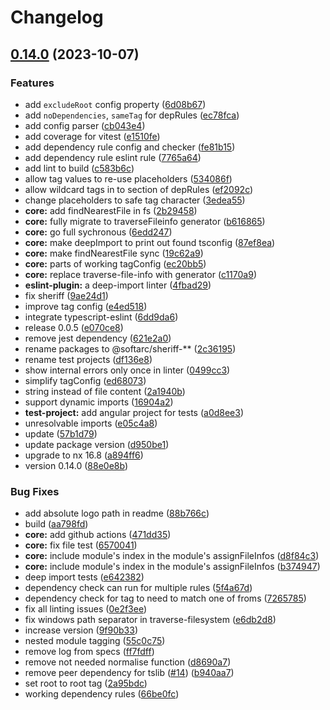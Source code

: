 # Changelog

## [0.14.0](https://github.com/softarc-consulting/sheriff/compare/core-v0.13.1...core-v0.14.0) (2023-10-07)


### Features

* add `excludeRoot` config property ([6d08b67](https://github.com/softarc-consulting/sheriff/commit/6d08b67eb5e3d6df69be6f61b2dd1b178c87e974))
* add `noDependencies`, `sameTag` for depRules ([ec78fca](https://github.com/softarc-consulting/sheriff/commit/ec78fcaf17030849bd11c2ce24c7bc3de95e56b0))
* add config parser ([cb043e4](https://github.com/softarc-consulting/sheriff/commit/cb043e4eea5f6d7c11ca3b04db82fc9218937b53))
* add coverage for vitest ([e1510fe](https://github.com/softarc-consulting/sheriff/commit/e1510feb536bf28b2db6c34de72fd26efbbf6872))
* add dependency rule config and checker ([fe81b15](https://github.com/softarc-consulting/sheriff/commit/fe81b15da833e9a497ed0e13e9fa9d1147b56315))
* add dependency rule eslint rule ([7765a64](https://github.com/softarc-consulting/sheriff/commit/7765a64e55ac250fbeb57e81281cb31ff5991b7c))
* add lint to build ([c583b6c](https://github.com/softarc-consulting/sheriff/commit/c583b6ca364cb96af117d8627dd29009bee58bd7))
* allow tag values to re-use placeholders ([534086f](https://github.com/softarc-consulting/sheriff/commit/534086f162a45c796ea5a554699a724f529190c0))
* allow wildcard tags in to section of depRules ([ef2092c](https://github.com/softarc-consulting/sheriff/commit/ef2092cbc4a8990f45443520f84409ba517dd6e8))
* change placeholders to safe tag character ([3edea55](https://github.com/softarc-consulting/sheriff/commit/3edea5551ac46b0467501c78f9a1a4d80d144a83))
* **core:** add findNearestFile in fs ([2b29458](https://github.com/softarc-consulting/sheriff/commit/2b29458f9187660041ef89af3bd3f324c29afdb7))
* **core:** fully migrate to traverseFileinfo generator ([b616865](https://github.com/softarc-consulting/sheriff/commit/b61686513e013b6b96c3f4df9caad3613271ae35))
* **core:** go full sychronous ([6edd247](https://github.com/softarc-consulting/sheriff/commit/6edd247acb2711a008c6b1ad0477bc6c60d9d616))
* **core:** make deepImport to print out found tsconfig ([87ef8ea](https://github.com/softarc-consulting/sheriff/commit/87ef8ea10fcfffce4f8105b4cc02bf5a2b7d15ab))
* **core:** make findNearestFile sync ([19c62a9](https://github.com/softarc-consulting/sheriff/commit/19c62a9b867b0bb20a081c5fcc368687d913e896))
* **core:** parts of working tagConfig ([ec20bb5](https://github.com/softarc-consulting/sheriff/commit/ec20bb5c8da965cf0332431ed072d30a710da4d7))
* **core:** replace traverse-file-info with generator ([c1170a9](https://github.com/softarc-consulting/sheriff/commit/c1170a9312987c3695cada17c27ed2dc213e109e))
* **eslint-plugin:** a deep-import linter ([4fbad29](https://github.com/softarc-consulting/sheriff/commit/4fbad29ec9e08d3bf94044b8fc3c4f0d275aae1d))
* fix sheriff ([9ae24d1](https://github.com/softarc-consulting/sheriff/commit/9ae24d13967b20e696e00c8fb3fb70f7b53eb0e1))
* improve tag config ([e4ed518](https://github.com/softarc-consulting/sheriff/commit/e4ed5185d16022d5ead110f7f3d056f5ef0509c6))
* integrate typescript-eslint ([6dd9da6](https://github.com/softarc-consulting/sheriff/commit/6dd9da6e6dbeaf90ed2d505cffc26ec9fe57bdb7))
* release 0.0.5 ([e070ce8](https://github.com/softarc-consulting/sheriff/commit/e070ce87e34c1cea48edd3472ea280b4a9f20e0b))
* remove jest dependency ([621e2a0](https://github.com/softarc-consulting/sheriff/commit/621e2a048aa5739af1387c6503a20e47434e52ef))
* rename packages to @softarc/sheriff-** ([2c36195](https://github.com/softarc-consulting/sheriff/commit/2c36195260bf59f90a543216a33c18ae1b570091))
* rename test projects ([df136e8](https://github.com/softarc-consulting/sheriff/commit/df136e8bab1ce53d6ff3c297fc118b7d3a11a56c))
* show internal errors only once in linter ([0499cc3](https://github.com/softarc-consulting/sheriff/commit/0499cc38cdaa9585eed88cb81d72941eb7546234))
* simplify tagConfig ([ed68073](https://github.com/softarc-consulting/sheriff/commit/ed68073ba7758379b444cc6838b2a451e34edee0))
* string instead of file content ([2a1940b](https://github.com/softarc-consulting/sheriff/commit/2a1940b3cb760e26b9795f85868dde4401c16c5d))
* support dynamic imports ([16904a2](https://github.com/softarc-consulting/sheriff/commit/16904a2bec3340bc7e4cd3cb34d6321521f93d1b))
* **test-project:** add angular project for tests ([a0d8ee3](https://github.com/softarc-consulting/sheriff/commit/a0d8ee36cf4f2db92a5dc06e44b57b67696c0d20))
* unresolvable imports ([e05c4a8](https://github.com/softarc-consulting/sheriff/commit/e05c4a85493586fa49a4f5bfebc335ad4e26bbeb))
* update ([57b1d79](https://github.com/softarc-consulting/sheriff/commit/57b1d791d0f296d7a9d15b6e11408b651a077418))
* update package version ([d950be1](https://github.com/softarc-consulting/sheriff/commit/d950be16f7a40cc747cb020ca7e8819521a46887))
* upgrade to nx 16.8 ([a894ff6](https://github.com/softarc-consulting/sheriff/commit/a894ff66f86eb131fe52dff14d802a5bb59b0c22))
* version 0.14.0 ([88e0e8b](https://github.com/softarc-consulting/sheriff/commit/88e0e8ba3e8e25fdb167172ad55fead9edd7a515))


### Bug Fixes

* add absolute logo path in readme ([88b766c](https://github.com/softarc-consulting/sheriff/commit/88b766c675eaf831ed2ac5d556aa4a957f74b245))
* build ([aa798fd](https://github.com/softarc-consulting/sheriff/commit/aa798fd54da3e9c003ee3675415f7e25fb69af95))
* **core:** add github actions ([471dd35](https://github.com/softarc-consulting/sheriff/commit/471dd3594519d2f6df18479adaf81552a7cc7792))
* **core:** fix file test ([6570041](https://github.com/softarc-consulting/sheriff/commit/6570041ec2081bbfdeeaeabfa2943381b1f6f879))
* **core:** include module's index in the module's assignFileInfos ([d8f84c3](https://github.com/softarc-consulting/sheriff/commit/d8f84c3818ad23c9432945beacb44c111650c1a1))
* **core:** include module's index in the module's assignFileInfos ([b374947](https://github.com/softarc-consulting/sheriff/commit/b37494738280cc52f93ccfbc0edba9b4840f396e))
* deep import tests ([e642382](https://github.com/softarc-consulting/sheriff/commit/e642382f8a5a81e3b1c31b407b0131e8d85de6af))
* dependency check can run for multiple rules ([5f4a67d](https://github.com/softarc-consulting/sheriff/commit/5f4a67dc304dae2dee223ba0de19fb5dfda12bde))
* dependency check for tag to need to match one of froms ([7265785](https://github.com/softarc-consulting/sheriff/commit/7265785933b5e30e2873de8b570e0b28078c4387))
* fix all linting issues ([0e2f3ee](https://github.com/softarc-consulting/sheriff/commit/0e2f3eec3e2b0aeef3c5794d47810c5b2c6406fe))
* fix windows path separator in traverse-filesystem ([e6db2d8](https://github.com/softarc-consulting/sheriff/commit/e6db2d86292b8ad14eac53f9a616980abe21c4bb))
* increase version ([9f90b33](https://github.com/softarc-consulting/sheriff/commit/9f90b338286e415f93b99107dca3ea596d2ff032))
* nested module tagging ([55c0c75](https://github.com/softarc-consulting/sheriff/commit/55c0c758ce37f7f263e0e842cb0abddf75e36538))
* remove log from specs ([ff7fdff](https://github.com/softarc-consulting/sheriff/commit/ff7fdff423f19b1edd1dc81bc85ddb29416bd9b4))
* remove not needed normalise function ([d8690a7](https://github.com/softarc-consulting/sheriff/commit/d8690a77714fbde97bc7d09b04afd317502bf87f))
* remove peer dependency for tslib ([#14](https://github.com/softarc-consulting/sheriff/issues/14)) ([b940aa7](https://github.com/softarc-consulting/sheriff/commit/b940aa7cfd039236ba04a5dacb2a6415c52966d1))
* set root to root tag ([2a95bdc](https://github.com/softarc-consulting/sheriff/commit/2a95bdc0b92f444aaa79b287a24e5bdfa6e5a315))
* working dependency rules ([66be0fc](https://github.com/softarc-consulting/sheriff/commit/66be0fc5c9786a9f938ac3dd931c4db5d4c09eb0))
